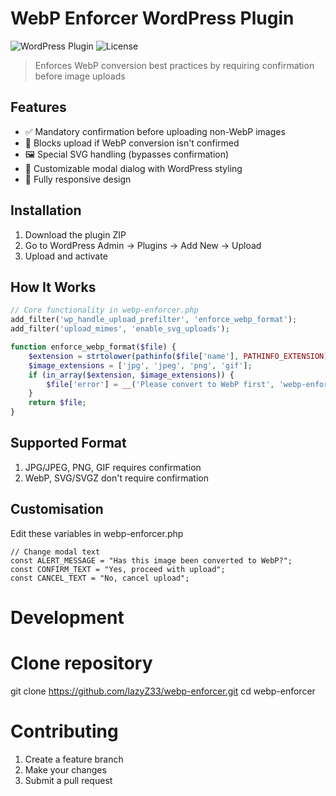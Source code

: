 # WebP Enforcer WordPress Plugin

![WordPress Plugin](https://img.shields.io/badge/WordPress-Plugin-blue.svg)
![License](https://img.shields.io/badge/License-GPLv2-green.svg)

> Enforces WebP conversion best practices by requiring confirmation before image uploads

## Features

- ✅ Mandatory confirmation before uploading non-WebP images
- 🚫 Blocks upload if WebP conversion isn't confirmed
- 🖼️ Special SVG handling (bypasses confirmation)
- 🎨 Customizable modal dialog with WordPress styling
- 📱 Fully responsive design

## Installation

1. Download the plugin ZIP
2. Go to WordPress Admin → Plugins → Add New → Upload
3. Upload and activate

## How It Works

```php
// Core functionality in webp-enforcer.php
add_filter('wp_handle_upload_prefilter', 'enforce_webp_format');
add_filter('upload_mimes', 'enable_svg_uploads');

function enforce_webp_format($file) {
    $extension = strtolower(pathinfo($file['name'], PATHINFO_EXTENSION));
    $image_extensions = ['jpg', 'jpeg', 'png', 'gif'];
    if (in_array($extension, $image_extensions)) {
        $file['error'] = __('Please convert to WebP first', 'webp-enforcer');
    }
    return $file;
}
```
## Supported Format

1. JPG/JPEG, PNG, GIF requires confirmation
2. WebP, SVG/SVGZ don't require confirmation

## Customisation

Edit these variables in webp-enforcer.php
```
// Change modal text
const ALERT_MESSAGE = "Has this image been converted to WebP?";
const CONFIRM_TEXT = "Yes, proceed with upload";
const CANCEL_TEXT = "No, cancel upload";
```
# Development

# Clone repository
git clone https://github.com/lazyZ33/webp-enforcer.git
cd webp-enforcer

# Contributing
1. Create a feature branch
2. Make your changes
3. Submit a pull request
